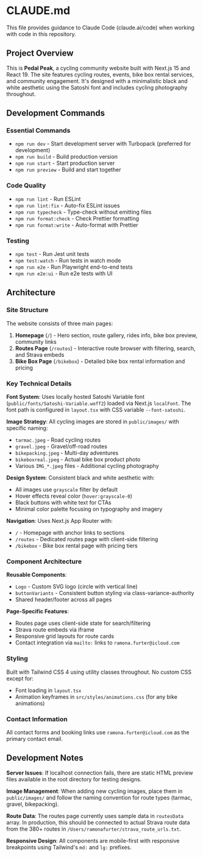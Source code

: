 # CLAUDE.md

This file provides guidance to Claude Code (claude.ai/code) when working with code in this repository.

## Project Overview

This is **Pedal Peak**, a cycling community website built with Next.js 15 and React 19. The site features cycling routes, events, bike box rental services, and community engagement. It's designed with a minimalistic black and white aesthetic using the Satoshi font and includes cycling photography throughout.

## Development Commands

### Essential Commands
- `npm run dev` - Start development server with Turbopack (preferred for development)
- `npm run build` - Build production version
- `npm run start` - Start production server
- `npm run preview` - Build and start together

### Code Quality
- `npm run lint` - Run ESLint
- `npm run lint:fix` - Auto-fix ESLint issues
- `npm run typecheck` - Type-check without emitting files
- `npm run format:check` - Check Prettier formatting
- `npm run format:write` - Auto-format with Prettier

### Testing
- `npm test` - Run Jest unit tests
- `npm test:watch` - Run tests in watch mode
- `npm run e2e` - Run Playwright end-to-end tests
- `npm run e2e:ui` - Run e2e tests with UI

## Architecture

### Site Structure
The website consists of three main pages:
1. **Homepage** (`/`) - Hero section, route gallery, rides info, bike box preview, community links
2. **Routes Page** (`/routes`) - Interactive route browser with filtering, search, and Strava embeds
3. **Bike Box Page** (`/bikebox`) - Detailed bike box rental information and pricing

### Key Technical Details

**Font System**: Uses locally hosted Satoshi Variable font (`public/fonts/Satoshi-Variable.woff2`) loaded via Next.js `localFont`. The font path is configured in `layout.tsx` with CSS variable `--font-satoshi`.

**Image Strategy**: All cycling images are stored in `public/images/` with specific naming:
- `tarmac.jpeg` - Road cycling routes
- `gravel.jpeg` - Gravel/off-road routes  
- `bikepacking.jpeg` - Multi-day adventures
- `bikeboxreal.jpeg` - Actual bike box product photo
- Various `IMG_*.jpeg` files - Additional cycling photography

**Design System**: Consistent black and white aesthetic with:
- All images use `grayscale` filter by default
- Hover effects reveal color (`hover:grayscale-0`)
- Black buttons with white text for CTAs
- Minimal color palette focusing on typography and imagery

**Navigation**: Uses Next.js App Router with:
- `/` - Homepage with anchor links to sections
- `/routes` - Dedicated routes page with client-side filtering
- `/bikebox` - Bike box rental page with pricing tiers

### Component Architecture

**Reusable Components**:
- `Logo` - Custom SVG logo (circle with vertical line)
- `buttonVariants` - Consistent button styling via class-variance-authority
- Shared header/footer across all pages

**Page-Specific Features**:
- Routes page uses client-side state for search/filtering
- Strava route embeds via iframe
- Responsive grid layouts for route cards
- Contact integration via `mailto:` links to `ramona.furter@icloud.com`

### Styling
Built with Tailwind CSS 4 using utility classes throughout. No custom CSS except for:
- Font loading in `layout.tsx`
- Animation keyframes in `src/styles/animations.css` (for any bike animations)

### Contact Information
All contact forms and booking links use `ramona.furter@icloud.com` as the primary contact email.

## Development Notes

**Server Issues**: If localhost connection fails, there are static HTML preview files available in the root directory for testing designs.

**Image Management**: When adding new cycling images, place them in `public/images/` and follow the naming convention for route types (tarmac, gravel, bikepacking).

**Route Data**: The routes page currently uses sample data in `routesData` array. In production, this should be connected to actual Strava route data from the 380+ routes in `/Users/ramonafurter/strava_route_urls.txt`.

**Responsive Design**: All components are mobile-first with responsive breakpoints using Tailwind's `md:` and `lg:` prefixes.